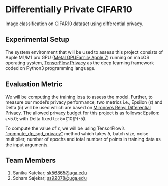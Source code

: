 # Differentially Private CIFAR10

Image classification on CIFAR10 dataset using differential privacy.

## Experimental Setup
The system environment that will be used to assess this project consists of Apple M1/M1 pro GPU ([Metal GPUFamily Apple 7](https://developer.apple.com/documentation/metal/)) running on macOS operating system, [TensorFlow Privacy](https://www.tensorflow.org/responsible_ai/privacy/guide) as the deep learning framework coded on Python3 programming language.


## Evaluation Metric
We will be computing the training loss to assess the model. Further, to measure our model’s privacy performance, two metrics i.e., Epsilon (ϵ) and Delta (δ) will be used which are based on [Mironov’s Rényi Differential Privacy](https://arxiv.org/abs/1702.07476). The allowed privacy budget for this project is as follows: Epsilon: ϵ≤5.0; with Delta fixed to: δ=〖10〗^(-5).

To compute the value of ϵ, we will be using TensorFlow’s ["compute_dp_sgd_privacy"](https://www.tensorflow.org/responsible_ai/privacy/tutorials/classification_privacy) method which takes δ, batch size, noise multiplier, number of epochs and total number of points in training data as the input arguments.


## Team Members
1.	Sanika Katekar; sk56865@uga.edu
2.	Soham Sajekar; ss92078@uga.edu
